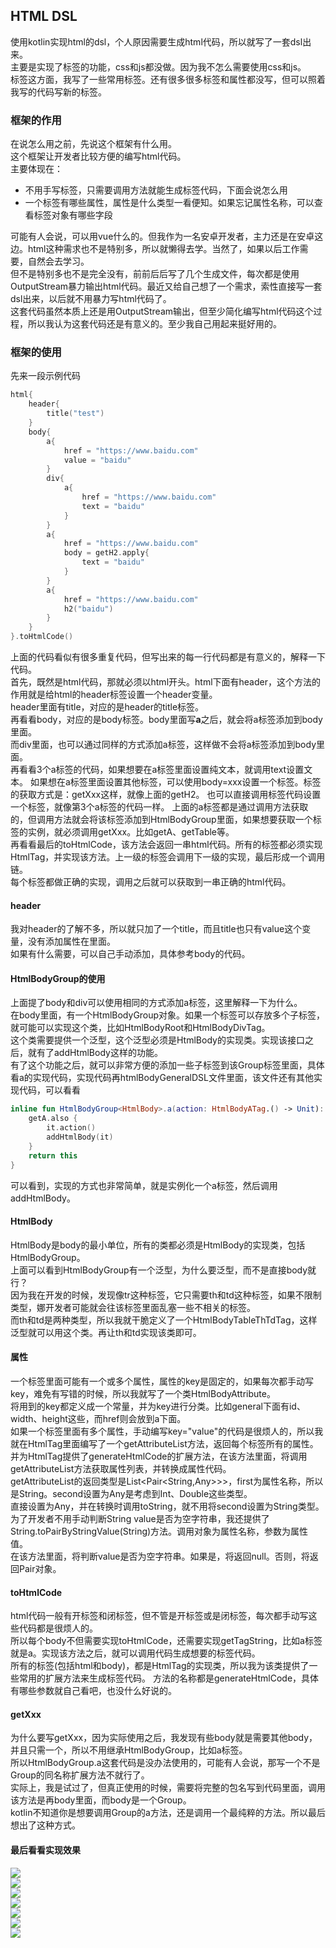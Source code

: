 ## HTML DSL
使用kotlin实现html的dsl，个人原因需要生成html代码，所以就写了一套dsl出来。<br/>
主要是实现了标签的功能，css和js都没做。因为我不怎么需要使用css和js。<br/>
标签这方面，我写了一些常用标签。还有很多很多标签和属性都没写，但可以照着我写的代码写新的标签。

### 框架的作用
在说怎么用之前，先说这个框架有什么用。<br/>
这个框架让开发者比较方便的编写html代码。<br/>
主要体现在：
- 不用手写标签，只需要调用方法就能生成标签代码，下面会说怎么用
- 一个标签有哪些属性，属性是什么类型一看便知。如果忘记属性名称，可以查看标签对象有哪些字段

可能有人会说，可以用vue什么的。但我作为一名安卓开发者，主力还是在安卓这边。html这种需求也不是特别多，所以就懒得去学。当然了，如果以后工作需要，自然会去学习。<br/>
但不是特别多也不是完全没有，前前后后写了几个生成文件，每次都是使用OutputStream暴力输出html代码。最近又给自己想了一个需求，索性直接写一套dsl出来，以后就不用暴力写html代码了。<br/>
这套代码虽然本质上还是用OutputStream输出，但至少简化编写html代码这个过程，所以我认为这套代码还是有意义的。至少我自己用起来挺好用的。<br/>

### 框架的使用
先来一段示例代码
```kotlin
html{
    header{
        title("test")
    }
    body{
        a{
            href = "https://www.baidu.com"
            value = "baidu"
        }
        div{
            a{
                href = "https://www.baidu.com"
                text = "baidu"
            }   
        }
        a{
            href = "https://www.baidu.com"
            body = getH2.apply{
                text = "baidu"
            }
        }
        a{
            href = "https://www.baidu.com"
            h2("baidu")
        }
    }
}.toHtmlCode()
```
上面的代码看似有很多重复代码，但写出来的每一行代码都是有意义的，解释一下代码。<br/>
首先，既然是html代码，那就必须以html开头。html下面有header，这个方法的作用就是给html的header标签设置一个header变量。<br/>
header里面有title，对应的是header的title标签。<br/>
再看看body，对应的是body标签。body里面写<b>a</b>之后，就会将a标签添加到body里面。<br/>
而div里面，也可以通过同样的方式添加a标签，这样做不会将a标签添加到body里面。<br/>
再看看3个a标签的代码，如果想要在a标签里面设置纯文本，就调用text设置文本。
如果想在a标签里面设置其他标签，可以使用body=xxx设置一个标签。标签的获取方式是：getXxx这样，就像上面的getH2。
也可以直接调用标签代码设置一个标签，就像第3个a标签的代码一样。
上面的a标签都是通过调用方法获取的，但调用方法就会将该标签添加到HtmlBodyGroup里面，如果想要获取一个标签的实例，就必须调用getXxx。比如getA、getTable等。<br/>
再看看最后的toHtmlCode，该方法会返回一串html代码。所有的标签都必须实现HtmlTag，并实现该方法。上一级的标签会调用下一级的实现，最后形成一个调用链。<br/>
每个标签都做正确的实现，调用之后就可以获取到一串正确的html代码。

#### header
我对header的了解不多，所以就只加了一个title，而且title也只有value这个变量，没有添加属性在里面。<br/>
如果有什么需要，可以自己手动添加，具体参考body的代码。

#### HtmlBodyGroup的使用
上面提了body和div可以使用相同的方式添加a标签，这里解释一下为什么。<br/>
在body里面，有一个HtmlBodyGroup对象。如果一个标签可以存放多个子标签，就可能可以实现这个类，比如HtmlBodyRoot和HtmlBodyDivTag。<br/>
这个类需要提供一个泛型，这个泛型必须是HtmlBody的实现类。实现该接口之后，就有了addHtmlBody这样的功能。<br/>
有了这个功能之后，就可以非常方便的添加一些子标签到该Group标签里面，具体看a的实现代码，实现代码再htmlBodyGeneralDSL文件里面，该文件还有其他实现代码，可以看看<br/>
```kotlin
inline fun HtmlBodyGroup<HtmlBody>.a(action: HtmlBodyATag.() -> Unit): HtmlBodyGroup<HtmlBody> {
    getA.also {
        it.action()
        addHtmlBody(it)
    }
    return this
}
```
可以看到，实现的方式也非常简单，就是实例化一个a标签，然后调用addHtmlBody。

#### HtmlBody
HtmlBody是body的最小单位，所有的类都必须是HtmlBody的实现类，包括HtmlBodyGroup。<br/>
上面可以看到HtmlBodyGroup有一个泛型，为什么要泛型，而不是直接body就行？<br/>
因为我在开发的时候，发现像tr这种标签，它只需要th和td这种标签，如果不限制类型，娜开发者可能就会往该标签里面乱塞一些不相关的标签。<br/>
而th和td是两种类型，所以我就干脆定义了一个HtmlBodyTableThTdTag，这样泛型就可以用这个类。再让th和td实现该类即可。

#### 属性
一个标签里面可能有一个或多个属性，属性的key是固定的，如果每次都手动写key，难免有写错的时候，所以我就写了一个类HtmlBodyAttribute。<br/>
将用到的key都定义成一个常量，并为key进行分类。比如general下面有id、width、height这些，而href则会放到a下面。<br/>
如果一个标签里面有多个属性，手动编写key="value"的代码是很烦人的，所以我就在HtmlTag里面编写了一个getAttributeList方法，返回每个标签所有的属性。<br/>
并为HtmlTag提供了generateHtmlCode的扩展方法，在该方法里面，将调用getAttributeList方法获取属性列表，并转换成属性代码。<br/>
getAttributeList的返回类型是List<Pair<String,Any>>>，first为属性名称，所以是String。second设置为Any是考虑到Int、Double这些类型。<br/>
直接设置为Any，并在转换时调用toString，就不用将second设置为String类型。<br/>
为了开发者不用手动判断String value是否为空字符串，我还提供了String.toPairByStringValue(String)方法。调用对象为属性名称，参数为属性值。<br/>
在该方法里面，将判断value是否为空字符串。如果是，将返回null。否则，将返回Pair对象。

#### toHtmlCode
html代码一般有开标签和闭标签，但不管是开标签或是闭标签，每次都手动写这些代码都是很烦人的。<br/>
所以每个body不但需要实现toHtmlCode，还需要实现getTagString，比如a标签就是a。实现该方法之后，就可以调用代码生成想要的标签代码。<br/>
所有的标签(包括html和body)，都是HtmlTag的实现类，所以我为该类提供了一些常用的扩展方法来生成标签代码。
方法的名称都是generateHtmlCode，具体有哪些参数就自己看吧，也没什么好说的。

#### getXxx
为什么要写getXxx，因为实际使用之后，我发现有些body就是需要其他body，并且只需一个，所以不用继承HtmlBodyGroup，比如a标签。<br/>
所以HtmlBodyGroup.a这套代码是没办法使用的，可能有人会说，那写一个不是Group的同名称扩展方法不就行了。<br/>
实际上，我是试过了，但真正使用的时候，需要将完整的包名写到代码里面，调用该方法是再body里面，而body是一个Group。<br/>
kotlin不知道你是想要调用Group的a方法，还是调用一个最纯粹的方法。所以最后想出了这种方式。

#### 最后看看实现效果
![](https://github.com/nanjolnoSat/PersonalProject/blob/htmlDSL/htmldsl/pic/pic1.png)<br/>
![](https://github.com/nanjolnoSat/PersonalProject/blob/htmlDSL/htmldsl/pic/pic2.png)<br/>
![](https://github.com/nanjolnoSat/PersonalProject/blob/htmlDSL/htmldsl/pic/pic3.png)<br/>
![](https://github.com/nanjolnoSat/PersonalProject/blob/htmlDSL/htmldsl/pic/pic4.png)<br/>
![](https://github.com/nanjolnoSat/PersonalProject/blob/htmlDSL/htmldsl/pic/pic5.png)<br/>
![](https://github.com/nanjolnoSat/PersonalProject/blob/htmlDSL/htmldsl/pic/pic6.png)<br/>
![](https://github.com/nanjolnoSat/PersonalProject/blob/htmlDSL/htmldsl/pic/pic7.png)<br/>
